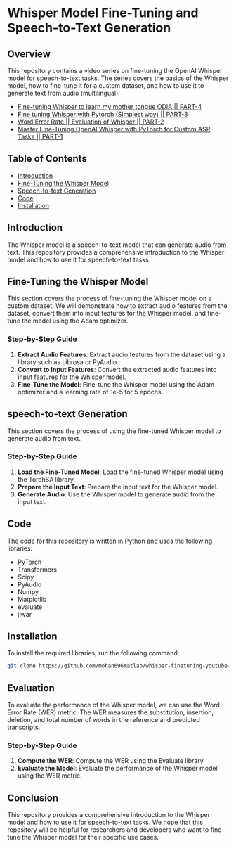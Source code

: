 # Whisper Model Fine-Tuning and Speech-to-Text Generation

## Overview

This repository contains a video series on fine-tuning the OpenAI Whisper model for speech-to-text tasks. The series covers the basics of the Whisper model, how to fine-tune it for a custom dataset, and how to use it to generate text from audio (multilingual).

- [Fine-tuning Whisper to learn my mother tongue ODIA || PART-4](https://youtu.be/lNj7RkOms2U)
- [Fine tuning  Whisper with Pytorch (Simplest way)  || PART-3](https://youtu.be/vMGSExIql8w)
- [Word Error Rate || Evaluation of Whisper  || PART-2](https://youtu.be/NOEJo3miOec)
- [Master Fine-Tuning OpenAI Whisper with PyTorch for Custom ASR Tasks || PART-1](https://youtu.be/iGEJkvu0Qrg)


## Table of Contents

* [Introduction](#introduction)
* [Fine-Tuning the Whisper Model](#fine-tuning-the-whisper-model)
* [Speech-to-text Generation](#speech-to-text-generation)
* [Code](#code)
* [Installation](#installation)

## Introduction

The Whisper model is a speech-to-text model that can generate audio from text. This repository provides a comprehensive introduction to the Whisper model and how to use it for speech-to-text tasks.

## Fine-Tuning the Whisper Model

This section covers the process of fine-tuning the Whisper model on a custom dataset. We will demonstrate how to extract audio features from the dataset, convert them into input features for the Whisper model, and fine-tune the model using the Adam optimizer.

### Step-by-Step Guide

1. **Extract Audio Features**: Extract audio features from the dataset using a library such as Librosa or PyAudio.
2. **Convert to Input Features**: Convert the extracted audio features into input features for the Whisper model.
3. **Fine-Tune the Model**: Fine-tune the Whisper model using the Adam optimizer and a learning rate of 1e-5 for 5 epochs.

## speech-to-text Generation

This section covers the process of using the fine-tuned Whisper model to generate audio from text.

### Step-by-Step Guide

1. **Load the Fine-Tuned Model**: Load the fine-tuned Whisper model using the TorchSA library.
2. **Prepare the Input Text**: Prepare the input text for the Whisper model.
3. **Generate Audio**: Use the Whisper model to generate audio from the input text.

## Code

The code for this repository is written in Python and uses the following libraries:

* PyTorch
* Transformers
* Scipy
* PyAudio
* Numpy
* Matplotlib
* evaluate
* jiwar

## Installation

To install the required libraries, run the following command:

```bash
git clone https://github.com/mohan696matlab/whisper-finetuning-youtube-serise.git
```

## Evaluation

To evaluate the performance of the Whisper model, we can use the Word Error Rate (WER) metric. The WER measures the substitution, insertion, deletion, and total number of words in the reference and predicted transcripts.

### Step-by-Step Guide

1. **Compute the WER**: Compute the WER using the Evaluate library.
2. **Evaluate the Model**: Evaluate the performance of the Whisper model using the WER metric.

## Conclusion

This repository provides a comprehensive introduction to the Whisper model and how to use it for speech-to-text tasks. We hope that this repository will be helpful for researchers and developers who want to fine-tune the Whisper model for their specific use cases.
